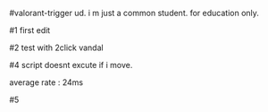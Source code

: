 #valorant-trigger
ud. i m just a common student. for education only. 

#1 first edit

#2 test with 2click vandal

#4 script doesnt excute if i move. 

average rate : 24ms

#5
